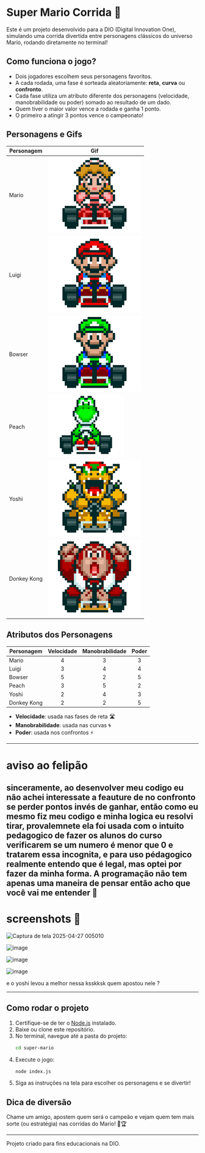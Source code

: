 # Super Mario Corrida 🏁

Este é um projeto desenvolvido para a DIO (Digital Innovation One), simulando uma corrida divertida entre personagens clássicos do universo Mario, rodando diretamente no terminal!

## Como funciona o jogo?

- Dois jogadores escolhem seus personagens favoritos.
- A cada rodada, uma fase é sorteada aleatoriamente: **reta**, **curva** ou **confronto**.
- Cada fase utiliza um atributo diferente dos personagens (velocidade, manobrabilidade ou poder) somado ao resultado de um dado.
- Quem tiver o maior valor vence a rodada e ganha 1 ponto.
- O primeiro a atingir 3 pontos vence o campeonato!

## Personagens e Gifs

| Personagem    | Gif |
|--------------|-----|
| Mario        | ![](imagens/tumblr_bcce376166ab8d34791ee4f93340bcda_e8d91cb4_250.gif) |
| Luigi        | ![](imagens/tumblr_7b5a7c298ccd9f96baa31e86bd87f286_2d01d726_250.gif) |
| Bowser       | ![](imagens/tumblr_223096c933c903de745cc48e3899b1ef_1f99e762_250.gif) |
| Peach        | ![](imagens/8d772dc03b5f8c40dc0971bf3594d820_w200.gif) |
| Yoshi        | ![](imagens/tumblr_aadd2cfcc87f472f136d0d424cfe0440_a6b51914_250.webp) |
| Donkey Kong  | ![](imagens/tumblr_146091a4fb451c59c57c8139b5bb19a6_e0d5bf14_250.webp) |

## Atributos dos Personagens

| Personagem    | Velocidade | Manobrabilidade | Poder |
|--------------|:----------:|:---------------:|:-----:|
| Mario        |     4      |        3        |   3   |
| Luigi        |     3      |        4        |   4   |
| Bowser       |     5      |        2        |   5   |
| Peach        |     3      |        5        |   2   |
| Yoshi        |     2      |        4        |   3   |
| Donkey Kong  |     2      |        2        |   5   |

- **Velocidade**: usada nas fases de reta 🛣️
- **Manobrabilidade**: usada nas curvas 🌀
- **Poder**: usada nos confrontos ⚡

---
# aviso ao felipão

sinceramente, ao desenvolver meu codigo  eu não achei interessate a feauture de no confronto se perder pontos invés de ganhar, então como eu mesmo fiz meu codigo e minha logica eu resolvi tirar, provalemnete ela foi usada com o intuito pedagogico de fazer os alunos do curso verificarem se um numero é menor que 0 e tratarem essa incognita, e para uso pédagogico realmente entendo que é legal, mas optei por fazer da minha forma. A programação não tem apenas uma maneira de pensar então acho que você vai me entender 💖
---

# screenshots 📸


![Captura de tela 2025-04-27 005010](https://github.com/user-attachments/assets/f2850fb0-fa95-4950-9e4c-d718aad47aa8)

![image](https://github.com/user-attachments/assets/35e551f1-3330-4ebf-9850-9cb0a7ad86fc)

![image](https://github.com/user-attachments/assets/30b30bc5-1f85-43f6-8170-01e7064201cf)

![image](https://github.com/user-attachments/assets/2bf4406d-84de-4eb9-bbae-ff879ef3c6c5)

e o yoshi levou a melhor nessa ksskksk quem apostou nele ?

---
## Como rodar o projeto

1. Certifique-se de ter o [Node.js](https://nodejs.org/) instalado.
2. Baixe ou clone este repositório.
3. No terminal, navegue até a pasta do projeto:
   ```bash
   cd super-mario
   ```
4. Execute o jogo:
   ```bash
   node index.js
   ```
5. Siga as instruções na tela para escolher os personagens e se divertir!

## Dica de diversão

Chame um amigo, apostem quem será o campeão e vejam quem tem mais sorte (ou estratégia) nas corridas do Mario! 🎲🏆

---
Projeto criado para fins educacionais na DIO. 
